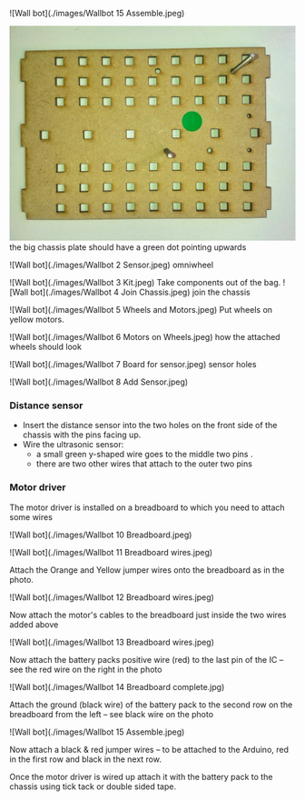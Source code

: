 

![Wall bot](./images/Wallbot 15 Assemble.jpeg)


![Wall bot](./images/Wallbot1_Chassis.jpeg)
the big chassis plate should have a green dot pointing upwards

![Wall bot](./images/Wallbot 2 Sensor.jpeg)
omniwheel

![Wall bot](./images/Wallbot 3 Kit.jpeg)
Take components out of the bag.
![Wall bot](./images/Wallbot 4 Join Chassis.jpeg)
join the chassis

![Wall bot](./images/Wallbot 5 Wheels and Motors.jpeg)
Put wheels on yellow motors.

![Wall bot](./images/Wallbot 6 Motors on Wheels.jpeg)
how the attached wheels should look

![Wall bot](./images/Wallbot 7 Board for sensor.jpeg)
sensor holes

![Wall bot](./images/Wallbot 8 Add Sensor.jpeg)

### Distance sensor

* Insert the distance sensor into the two holes on the front side of the chassis with the pins facing up.
* Wire the ultrasonic sensor:
	* a small green y-shaped wire goes to the middle two pins .
	* there are two other wires that attach to the outer two pins

### Motor driver

The motor driver is installed on a breadboard to which you need to attach some wires

![Wall bot](./images/Wallbot 10 Breadboard.jpeg)


![Wall bot](./images/Wallbot 11 Breadboard wires.jpeg)

Attach the Orange and Yellow jumper wires onto the breadboard as in the photo.
	
![Wall bot](./images/Wallbot 12 Breadboard wires.jpeg)

Now attach the motor's cables to the breadboard just inside the  two wires added above

![Wall bot](./images/Wallbot 13 Breadboard wires.jpeg)

Now attach the battery packs positive wire (red) to the last pin of the IC – see the red wire on the right in the photo

![Wall bot](./images/Wallbot 14 Breadboard complete.jpg)

Attach the ground (black wire) of the battery pack to the second row on the breadboard from the left – see black wire on    the photo

![Wall bot](./images/Wallbot 15 Assemble.jpeg)

Now attach a black & red jumper wires – to be attached to the Arduino, red in the first row and black in the next row.  

Once the motor driver is wired up attach it with the battery pack to the chassis using tick tack or double sided tape.


